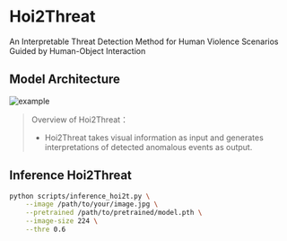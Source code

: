 # Hoi2Threat

An Interpretable Threat Detection Method for Human Violence Scenarios Guided by Human-Object Interaction

## Model Architecture

![example](.imgs/model_arch.png)

> Overview of Hoi2Threat：
> - Hoi2Threat takes visual information as input and generates interpretations of detected anomalous events as output.

## Inference Hoi2Threat

```bash
python scripts/inference_hoi2t.py \
    --image /path/to/your/image.jpg \
    --pretrained /path/to/pretrained/model.pth \
    --image-size 224 \
    --thre 0.6


